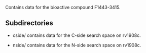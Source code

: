 Contains data for the bioactive compound F1443-3415.

## Subdirectories

- cside/ contains data for the C-side search space on rv1908c.

- nside/ contains data for the N-side search space on rv1908c.

